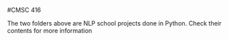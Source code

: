 #CMSC 416

The two folders above are NLP school projects done in Python. Check their contents for more information

